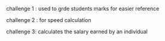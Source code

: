 challenge 1 :
used to grde students marks for easier reference

challenge 2 :
for speed calculation 

challenge 3:
calculates the salary earned by an individual
